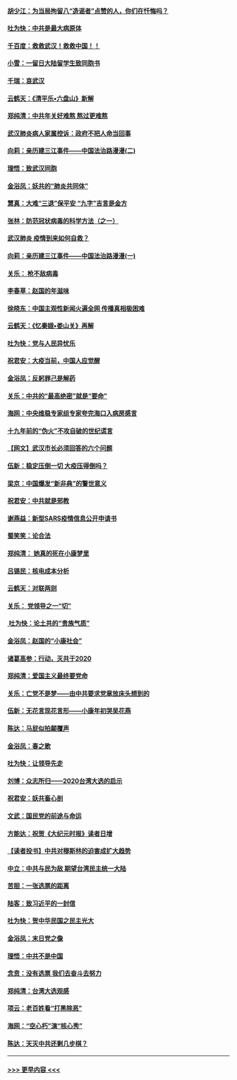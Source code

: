 #### [胡少江：为当局拘留八“造谣者”点赞的人，你们在忏悔吗？](../pages/nsc993/n11836801.md?t=02020555) 
#### [吐为快：中共是最大病原体](../pages/nsc993/n11836748.md?t=02020555) 
#### [千百度：救救武汉！救救中国！！](../pages/nsc993/n11836145.md?t=02020555) 
#### [小雪：一留日大陆留学生致同胞书](../pages/nsc993/n11834624.md?t=02020555) 
#### [千瑞：哀武汉](../pages/nsc993/n11833647.md?t=02020555) 
#### [云鹤天：《清平乐▪六盘山》新解](../pages/nsc993/n11833611.md?t=02020555) 
#### [郑纯清：中共年关好难熬 熬过更难熬](../pages/nsc993/n11833489.md?t=02020555) 
#### [武汉肺炎病人家属控诉：政府不把人命当回事](../pages/nsc993/n11833205.md?t=02020555) 
#### [向莉：亲历建三江事件——中国法治路漫漫(二)](../pages/nsc993/n11829102.md?t=02020555) 
#### [理悟：致武汉同胞](../pages/nsc993/n11831522.md?t=02020555) 
#### [金浴凤：妖共的“肺炎共同体”](../pages/nsc993/n11829448.md?t=02020555) 
#### [慧真：大难“三退”保平安 “九字”吉言是金方](../pages/nsc993/n11829501.md?t=02020555) 
#### [张林：防范冠状病毒的科学方法（之一）](../pages/nsc993/n11828618.md?t=02020555) 
#### [武汉肺炎 疫情到来如何自救？](../pages/nsc993/n11827632.md?t=02020555) 
#### [向莉：亲历建三江事件——中国法治路漫漫(一)](../pages/nsc993/n11827190.md?t=02020555) 
#### [关乐： 枪不敌病毒](../pages/nsc993/n11826746.md?t=02020555) 
#### [李春草：赵国的年滋味](../pages/nsc993/n11826321.md?t=02020555) 
#### [徐晓东：中国主观性新闻火遍全网 传播真相极困难](../pages/nsc993/n11826508.md?t=02020555) 
#### [云鹤天：《忆秦娥▪娄山关》再解](../pages/nsc993/n11824682.md?t=02020555) 
#### [吐为快：党与人民异忧乐](../pages/nsc993/n11824660.md?t=02020555) 
#### [祝君安：大疫当前，中国人应觉醒](../pages/nsc993/n11821946.md?t=02020555) 
#### [金浴凤：反躬罪己是解药](../pages/nsc993/n11820280.md?t=02020555) 
#### [关乐：中共的“最高绝密”就是“要命”](../pages/nsc993/n11816946.md?t=02020555) 
#### [海网：中央维稳专家组专家夸完海口入病房感言](../pages/nsc993/n11815138.md?t=02020555) 
#### [十九年前的“伪火”不攻自破的世纪谎言](../pages/nsc993/n11813238.md?t=02020555) 
#### [【网文】武汉市长必须回答的六个问题](../pages/nsc993/n11813848.md?t=02020555) 
#### [伍新：稳定压倒一切 大疫压得倒吗？](../pages/nsc993/n11812634.md?t=02020555) 
#### [梁京：中国爆发“新非典”的警世意义](../pages/nsc993/n11812554.md?t=02020555) 
#### [祝君安：中共就是邪教](../pages/nsc993/n11812431.md?t=02020555) 
#### [谢燕益：新型SARS疫情信息公开申请书](../pages/nsc993/n11808840.md?t=02020555) 
#### [蜀笑笑：论合法](../pages/nsc993/n11808064.md?t=02020555) 
#### [郑纯清： 她真的死在小康梦里](../pages/nsc993/n11806623.md?t=02020555) 
#### [吕锡民：核电成本分析](../pages/nsc993/n11806284.md?t=02020555) 
#### [云鹤天：对联两则](../pages/nsc993/n11805957.md?t=02020555) 
#### [关乐： 党领导之一“切”](../pages/nsc993/n11804505.md?t=02020555) 
#### [ 吐为快：论土共的“贵族气质”](../pages/nsc993/n11804490.md?t=02020555) 
#### [金浴凤：赵国的“小康社会”](../pages/nsc993/n11804452.md?t=02020555) 
#### [诸葛高参：行动，灭共于2020](../pages/nsc993/n11804120.md?t=02020555) 
#### [郑纯清：爱国主义最终要党命](../pages/nsc993/n11802197.md?t=02020555) 
#### [关乐：亡党不是梦——由中共要求党章放床头想到的](../pages/nsc993/n11802156.md?t=02020555) 
#### [伍新：无花言现花言形——小康年初哭吴花燕](../pages/nsc993/n11800044.md?t=02020555) 
#### [陈达：马屁似拍颠覆声](../pages/nsc993/n11800010.md?t=02020555) 
#### [金浴凤：春之歌](../pages/nsc993/n11797687.md?t=02020555) 
#### [吐为快：让领导先走](../pages/nsc993/n11797512.md?t=02020555) 
#### [刘博：众志所归——2020台湾大选的启示](../pages/nsc993/n11796878.md?t=02020555) 
#### [祝君安：妖共畜心剖](../pages/nsc993/n11794273.md?t=02020555) 
#### [文武：国民党的前途与命运](../pages/nsc993/n11794198.md?t=02020555) 
#### [方能达：祝贺《大纪元时报》读者日增](../pages/nsc993/n11793807.md?t=02020555) 
#### [【读者投书】中共对穆斯林的迫害成扩大趋势](../pages/nsc993/n11791371.md?t=02020555) 
#### [中立：中共与民为敌 期望台湾民主统一大陆](../pages/nsc993/n11790392.md?t=02020555) 
#### [苦胆：一张选票的距离](../pages/nsc993/n11788914.md?t=02020555) 
#### [陆客：致习近平的一封信](../pages/nsc993/n11788867.md?t=02020555) 
#### [吐为快：贺中华民国之民主光大](../pages/nsc993/n11788618.md?t=02020555) 
#### [金浴凤：末日党之像](../pages/nsc993/n11787475.md?t=02020555) 
#### [理悟：中共不是中国](../pages/nsc993/n11787463.md?t=02020555) 
#### [念贲：没有选票  我们去奋斗去努力](../pages/nsc993/n11787398.md?t=02020555) 
#### [郑纯清：台湾大选观感](../pages/nsc993/n11786210.md?t=02020555) 
#### [项云：老百姓看“打黑除恶”](../pages/nsc993/n11785398.md?t=02020555) 
#### [海网：“空心朽”演“核心秀”](../pages/nsc993/n11783874.md?t=02020555) 
#### [陈达：天灭中共还剩几步棋？](../pages/nsc993/n11783719.md?t=02020555) 

----
#### [ >>> 更早内容 <<< ](../indexes/nsc993-earlier.md)
